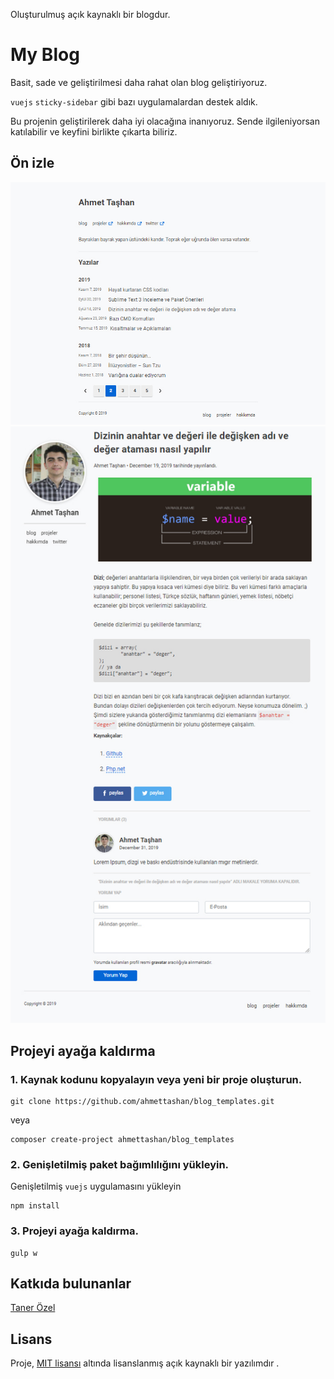  Oluşturulmuş açık kaynaklı bir blogdur.

# My Blog

Basit, sade ve geliştirilmesi daha rahat olan blog geliştiriyoruz. 

`vuejs` `sticky-sidebar` gibi bazı uygulamalardan destek aldık.

Bu projenin geliştirilerek daha iyi olacağına inanıyoruz. Sende ilgileniyorsan katılabilir ve keyfini birlikte çıkarta biliriz.

## Ön izle

![](https://raw.githubusercontent.com/ahmettashan/blog_templates/master/screenshot/screenshot-1.jpg)
![](https://raw.githubusercontent.com/ahmettashan/blog_templates/master/screenshot/screenshot-2.jpg)

## Projeyi ayağa kaldırma

### 1. Kaynak kodunu kopyalayın veya yeni bir proje oluşturun.

 ```
 git clone https://github.com/ahmettashan/blog_templates.git
 ```

veya

```
composer create-project ahmettashan/blog_templates
```

### 2. Genişletilmiş paket bağımlılığını yükleyin.

Genişletilmiş `vuejs` uygulamasını yükleyin

```
npm install
```

### 3. Projeyi ayağa kaldırma.

```
gulp w
```

## Katkıda bulunanlar

[Taner Özel](https://github.com/tanerozel)


## Lisans

 Proje, [MIT lisansı](http://opensource.org/licenses/MIT) altında lisanslanmış açık kaynaklı bir yazılımdır . 
